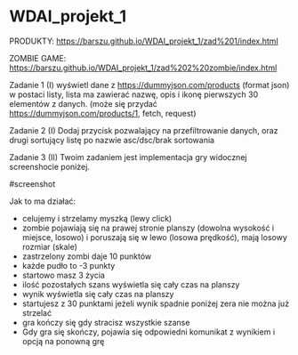 # WDAI_projekt_1

PRODUKTY:
https://barszu.github.io/WDAI_projekt_1/zad%201/index.html

ZOMBIE GAME:
https://barszu.github.io/WDAI_projekt_1/zad%202%20zombie/index.html

Zadanie 1 (I)
wyświetl dane z https://dummyjson.com/products (format json) w postaci listy, lista ma
zawierać nazwę, opis i ikonę pierwszych 30 elementów z danych. (może się przydać
https://dummyjson.com/products/1, fetch, request)

Zadanie 2 (I)
Dodaj przycisk pozwalający na przefiltrowanie danych, oraz drugi sortujący listę po nazwie
asc/dsc/brak sortowania

Zadanie 3 (II)
Twoim zadaniem jest implementacja gry widocznej screenshocie poniżej.

#screenshot

Jak to ma działać:

- celujemy i strzelamy myszką (lewy click)
- zombie pojawiają się na prawej stronie planszy (dowolna wysokość i miejsce,
  losowo) i poruszają się w lewo (losowa prędkość), mają losowy rozmiar (skale)
- zastrzelony zombi daje 10 punktów
- każde pudło to -3 punkty
- startowo masz 3 życia
- ilość pozostałych szans wyświetla się cały czas na planszy
- wynik wyświetla się cały czas na planszy
- startujesz z 30 punktami jeżeli wynik spadnie poniżej zera nie można już strzelać
- gra kończy się gdy stracisz wszystkie szanse
- Gdy gra się skończy, pojawia się odpowiedni komunikat z wynikiem i opcją na
  ponowną grę
